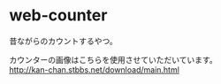 # web-counter
昔ながらのカウントするやつ。

カウンターの画像はこちらを使用させていただいています。</br>
http://kan-chan.stbbs.net/download/main.html